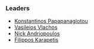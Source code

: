 ### Leaders
* [Konstantinos Papapanagiotou](mailto:konstantinos@owasp.org)
* [Vasileios Vlachos](mailto:vsvlachos@owasp.org)
* [Nick Andriopoulos](mailto:nick.andriopoulos@owasp.org)
* [Filippos Karapetis](mailto:filippos.karapetis@owasp.org)
